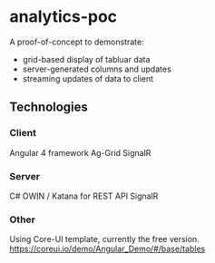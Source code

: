 # analytics-poc

A proof-of-concept to demonstrate:
- grid-based display of tabluar data
- server-generated columns and updates
- streaming updates of data to client

## Technologies

### Client
Angular 4 framework
Ag-Grid
SignalR

### Server
C#
OWIN / Katana for REST API
SignalR

### Other
Using Core-UI template, currently the free version.
https://coreui.io/demo/Angular_Demo/#/base/tables
